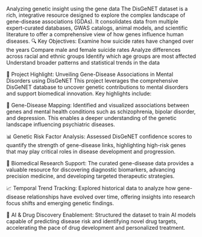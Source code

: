 Analyzing genetic insight using the gene data
The DisGeNET dataset is a rich, integrative resource designed to explore the complex landscape of gene-disease associations (GDAs). It consolidates data from multiple expert-curated databases, GWAS catalogs, animal models, and scientific literature to offer a comprehensive view of how genes influence human diseases.
🔍 Key Objectives:
Examine how suicide rates have changed over the years
Compare male and female suicide rates
Analyze differences across racial and ethnic groups
Identify which age groups are most affected
Understand broader patterns and statistical trends in the data

🔬 Project Highlight: Unveiling Gene-Disease Associations in Mental Disorders using DisGeNET
This project leverages the comprehensive DisGeNET database to uncover genetic contributions to mental disorders and support biomedical innovation. Key highlights include:

🧬 Gene-Disease Mapping: Identified and visualized associations between genes and mental health conditions such as schizophrenia, bipolar disorder, and depression. This enables a deeper understanding of the genetic landscape influencing psychiatric diseases.

📊 Genetic Risk Factor Analysis: Assessed DisGeNET confidence scores to quantify the strength of gene-disease links, highlighting high-risk genes that may play critical roles in disease development and progression.

🧪 Biomedical Research Support: The curated gene-disease data provides a valuable resource for discovering diagnostic biomarkers, advancing precision medicine, and developing targeted therapeutic strategies.

📈 Temporal Trend Tracking: Explored historical data to analyze how gene-disease relationships have evolved over time, offering insights into research focus shifts and emerging genetic findings.

🤖 AI & Drug Discovery Enablement: Structured the dataset to train AI models capable of predicting disease risk and identifying novel drug targets, accelerating the pace of drug development and personalized treatment.
